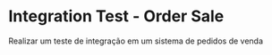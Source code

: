 # Integration Test - Order Sale
 Realizar um teste de integração em um  sistema de pedidos de venda  
